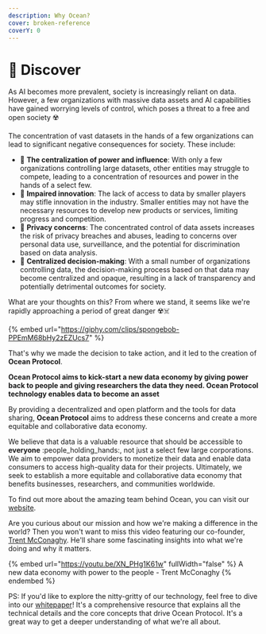 ```yaml
---
description: Why Ocean?
cover: broken-reference
coverY: 0
---
```


# 🌊 Discover

As AI becomes more prevalent, society is increasingly reliant on data. However, a few organizations with massive data assets and AI capabilities have gained worrying levels of control, which poses a threat to a free and open society ☢️

The concentration of vast datasets in the hands of a few organizations can lead to significant negative consequences for society. These include:

* 📛 **The centralization of power and influence**: With only a few organizations controlling large datasets, other entities may struggle to compete, leading to a concentration of resources and power in the hands of a select few.
* 📛  **Impaired innovation**: The lack of access to data by smaller players may stifle innovation in the industry. Smaller entities may not have the necessary resources to develop new products or services, limiting progress and competition.
* 📛  **Privacy concerns**: The concentrated control of data assets increases the risk of privacy breaches and abuses, leading to concerns over personal data use, surveillance, and the potential for discrimination based on data analysis.
* 📛  **Centralized decision-making**: With a small number of organizations controlling data, the decision-making process based on that data may become centralized and opaque, resulting in a lack of transparency and potentially detrimental outcomes for society.

What are your thoughts on this? From where we stand, it seems like we're rapidly approaching a period of great danger ☢️☠️

{% embed url="https://giphy.com/clips/spongebob-PPEmM68bHy2zEZUcs7" %}

That's why we made the decision to take action, and it led to the creation of **Ocean Protocol**.

**Ocean Protocol aims to kick-start a new data economy by giving power back to people and giving researchers the data they need. Ocean Protocol technology enables data to become an asset**

By providing a decentralized and open platform and the tools for data sharing, **Ocean Protocol** aims to address these concerns and create a more equitable and collaborative data economy.

We believe that data is a valuable resource that should be accessible to **everyone** :people\_holding\_hands:, not just a select few large corporations. We aim to empower data providers to monetize their data and enable data consumers to access high-quality data for their projects. Ultimately, we seek to establish a more equitable and collaborative data economy that benefits businesses, researchers, and communities worldwide.

To find out more about the amazing team behind Ocean, you can visit our [website](https://oceanprotocol.com/about).

Are you curious about our mission and how we're making a difference in the world? Then you won't want to miss this video featuring our co-founder, [Trent McConaghy](http://www.trent.st/). He'll share some fascinating insights into what we're doing and why it matters.

{% embed url="https://youtu.be/XN_PHg1K61w" fullWidth="false" %}
A new data economy with power to the people - Trent McConaghy
{% endembed %}

PS: If you'd like to explore the nitty-gritty of our technology, feel free to dive into our [whitepaper](https://oceanprotocol.com/tech-whitepaper.pdf)! It's a comprehensive resource that explains all the technical details and the core concepts that drive Ocean Protocol. It's a great way to get a deeper understanding of what we're all about.
